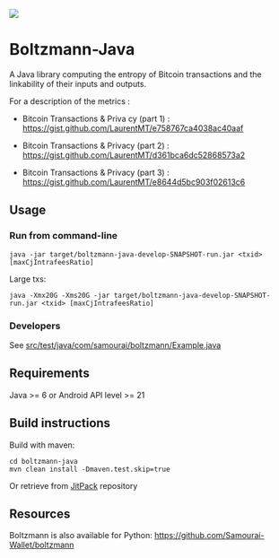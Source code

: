 [![](https://jitpack.io/v/io.samourai.code.whirlpool/boltzmann-java.svg)](https://jitpack.io/#io.samourai.code.whirlpool/boltzmann-java)

# Boltzmann-Java

A Java library computing the entropy of Bitcoin transactions and the linkability of their inputs and outputs.

For a description of the metrics :

- Bitcoin Transactions & Priva
cy (part 1) : https://gist.github.com/LaurentMT/e758767ca4038ac40aaf

- Bitcoin Transactions & Privacy (part 2) : https://gist.github.com/LaurentMT/d361bca6dc52868573a2

- Bitcoin Transactions & Privacy (part 3) : https://gist.github.com/LaurentMT/e8644d5bc903f02613c6


## Usage
### Run from command-line
```
java -jar target/boltzmann-java-develop-SNAPSHOT-run.jar <txid> [maxCjIntrafeesRatio]
```

Large txs:
```
java -Xmx20G -Xms20G -jar target/boltzmann-java-develop-SNAPSHOT-run.jar <txid> [maxCjIntrafeesRatio]
```

### Developers
See [src/test/java/com/samourai/boltzmann/Example.java](src/test/java/com/samourai/boltzmann/Example.java)


## Requirements
Java >= 6 or Android API level >= 21


## Build instructions
Build with maven:

```
cd boltzmann-java
mvn clean install -Dmaven.test.skip=true
```

Or retrieve from [JitPack](https://jitpack.io/#Samourai-Wallet/boltzmann-java) repository


## Resources
Boltzmann is also available for Python: https://github.com/Samourai-Wallet/boltzmann